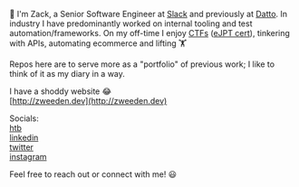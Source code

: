 👋 I'm Zack, a Senior Software Engineer at [Slack](https://slack.com/) and previously at [Datto](https://www.datto.com/). In industry I have predominantly worked on internal tooling and test automation/frameworks. On my off-time I enjoy [CTFs](https://www.hackthebox.eu/) ([eJPT cert](https://verified.elearnsecurity.com/certificates/149d6a59-c834-4377-84b0-d13b50852a2f)), tinkering with APIs, automating ecommerce and lifting 🏋️

Repos here are to serve more as a "portfolio" of previous work; I like to think of it as my diary in a way.

I have a shoddy website 😂  
[http://zweeden.dev](http://zweeden.dev)

Socials:  
[htb](https://www.hackthebox.eu/profile/100846)  
[linkedin](https://www.linkedin.com/in/zweeden/)  
[twitter](https://twitter.com/ZWeed4U)  
[instagram](https://www.instagram.com/zweed4u/)  

Feel free to reach out or connect with me! 😃  
